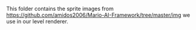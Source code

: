 This folder contains the sprite images from https://github.com/amidos2006/Mario-AI-Framework/tree/master/img we use in our level renderer.
